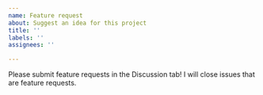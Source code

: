 ```yaml
---
name: Feature request
about: Suggest an idea for this project
title: ''
labels: ''
assignees: ''

---
```


Please submit feature requests in the Discussion tab! I will close issues that are feature requests.
